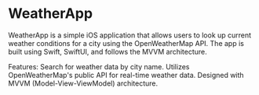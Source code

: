 # WeatherApp

WeatherApp is a simple iOS application that allows users to look up current weather conditions for a city using the OpenWeatherMap API. The app is built using Swift, SwiftUI, and follows the MVVM architecture.

Features:
Search for weather data by city name.
Utilizes OpenWeatherMap's public API for real-time weather data.
Designed with MVVM (Model-View-ViewModel) architecture.
